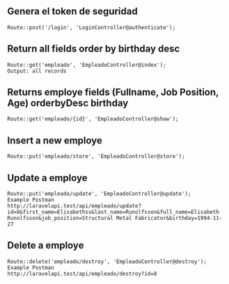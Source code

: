 ## Genera el token de seguridad

```
Route::post('/login', 'LoginController@authenticate');
```

## Return all fields order by birthday desc

```
Route::get('empleado', 'EmpleadoController@index');
Output: all records
```

## Returns employe fields (Fullname, Job Position, Age) orderbyDesc birthday

```
Route::get('empleado/{id}', 'EmpleadoController@show');

```

## Insert a new employe

```
Route::put('empleado/store', 'EmpleadoController@store');
```

## Update a employe

```
Route::put('empleado/update', 'EmpleadoController@update');
Example Postman
http://laravelapi.test/api/empleado/update?id=8&first_name=Elisabethss&last_name=Runolfsson&full_name=Elisabeth Runolfsson&job_position=Structural Metal Fabricator&birthday=1994-11-27
```

## Delete a employe

```
Route::delete('empleado/destroy', 'EmpleadoController@destroy');
Example Postman
http://laravelapi.test/api/empleado/destroy?id=8
```
